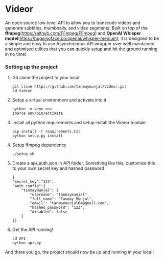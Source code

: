 # Videor

An open source low-level API to allow you to transcode videos and generate subtitles, thumbnails, and video segments. Built on top of the **ffmpeg**(https://github.com/FFmpeg/FFmpeg) and **OpenAI Whisper model**(https://huggingface.co/openai/whisper-medium), it is designed to be a simple and easy to use Asynchronous API wrapper over well maintained and optimised utilties that you can quickly setup and hit the ground running in no time!

### Setting up the project

1) Git clone the project to your local
   ```
   git clone https://github.com/tanmaymunjal/Videor.git 
   cd Videor
   ```
 2) Setup a virtual environment and activate into it
    ```
    python -m venv env
    source env/bin/activate
    ```
3)  Install all python requirements and setup install the Videor module
    ```
    pip install -r requirements.txt
    python setup.py install
    ```
4) Setup ffmpeg dependency
   ```
   ./setup.sh
   ```
5) Create a api_auth.json in API folder. Something like this, customise this to your own
   secret key and hashed password
    ```
    {
    "secret_key":"123",
    "auth_config":{
        "tanmaymunjal": {
            "username": "tanmaymunjal",
            "full_name": "Tanmay Munjal",
            "email": "tanmaymunjal64@gmail.com",
            "hashed_password": "123",
            "disabled": false
        }
    }}
    ```
6) Get the API running!
   ```
   cd API
   python api.py
   ```
   
  And there you go, the project should now be up and running in your local!
 

